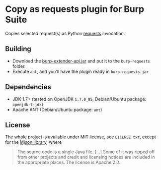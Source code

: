 Copy as requests plugin for Burp Suite
======================================

Copies selected request(s) as Python [requests][1] invocation.

Building
--------

 - Download the [burp-extender-api.jar][2] and put it to the `burp-requests` folder.
 - Execute `ant`, and you'll have the plugin ready in `burp-requests.jar`

Dependencies
------------

 - JDK 1.7+ (tested on OpenJDK `1.7.0_85`, Debian/Ubuntu package: `openjdk-7-jdk`)
 - Apache ANT (Debian/Ubuntu package: `ant`)

License
-------

The whole project is available under MIT license, see `LICENSE.txt`,
except for the [Mjson library][3], where

> The source code is a single Java file. [...] Some of it was ripped
> off from other projects and credit and licensing notices are included
> in the appropriate places. The license is Apache 2.0.

  [1]: http://docs.python-requests.org/
  [2]: https://mvnrepository.com/artifact/net.portswigger.burp.extender/burp-extender-api
  [3]: https://bolerio.github.io/mjson/
  [4]: https://stackoverflow.com/questions/13592236/parse-a-uri-string-into-name-value-collection/58017826#58017826
